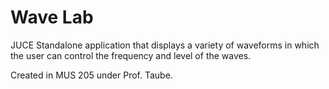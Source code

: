 # Wave Lab
JUCE Standalone application that displays a variety of waveforms in which the user can control the frequency and level of the waves.

Created in MUS 205 under Prof. Taube.
